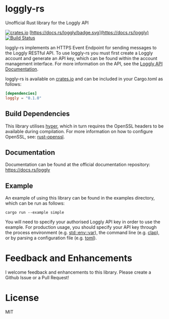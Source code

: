 # loggly-rs
Unofficial Rust library for the Loggly API

[![crates.io](http://meritbadge.herokuapp.com/loggly)](https://crates.io/crates/loggly)
[https://docs.rs/loggly/badge.svg](https://docs.rs/loggly)
[![Build Status](https://travis-ci.org/pastoraleman/loggly-rs.svg?branch=master)](https://travis-ci.org/pastoraleman/loggly-rs)

loggly-rs implements an HTTPS Event Endpoint for sending messages to the Loggly RESTful API.
To use loggly-rs you must first create a Loggly account and generate an API key, which can be found within the account management interface. For more information on the API, see the [Loggly API Documentation](https://www.loggly.com/docs/http-endpoint/).

loggly-rs is available on [crates.io](https://crates.io/crates/loggly) and can be included in your Cargo.toml as follows:

```toml
[dependencies]
loggly = "0.1.0"
```

## Build Dependencies

This library utilises [hyper](https://crates.io/crates/hyper), which in turn requires the OpenSSL headers to be available during compilation. For more information on how to configure OpenSSL, see: [rust-openssl](https://github.com/sfackler/rust-openssl).

## Documentation

Documentation can be found at the official documentation repository: https://docs.rs/loggly

## Example

An example of using this library can be found in the examples directory, which can be run as follows:

```shell
cargo run --example simple
```

You will need to specify your authorised Loggly API key in order to use the example. For production usage, you should specify your API key through the process environment (e.g. [std::env::var](https://doc.rust-lang.org/std/env/fn.var.html)), the command line (e.g. [clap](https://crates.io/crates/clap)), or by parsing a configuration file (e.g. [toml](https://crates.io/crates/toml)).

# Feedback and Enhancements

I welcome feedback and enhancements to this library. Please create a Github Issue or a Pull Request!

# License
MIT
